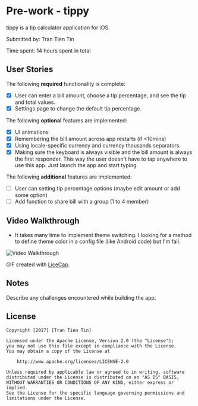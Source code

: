# Pre-work - tippy

tippy is a tip calculator application for iOS.

Submitted by: Tran Tien Tin

Time spent: 14 hours spent in total

## User Stories

The following **required** functionality is complete:

* [x] User can enter a bill amount, choose a tip percentage, and see the tip and total values.
* [x] Settings page to change the default tip percentage.

The following **optional** features are implemented:
* [x] UI animations
* [x] Remembering the bill amount across app restarts (if <10mins)
* [x] Using locale-specific currency and currency thousands separators.
* [x] Making sure the keyboard is always visible and the bill amount is always the first responder. This way the user doesn't have to tap anywhere to use this app. Just launch the app and start typing.

The following **additional** features are implemented:

- [ ] User can setting tip percentage options (maybe edit amount or add some option)
- [ ] Add function to share bill with a group (1 to 4 member)

## Video Walkthrough 

- It takes many time to implement theme switching. I looking for a method to define theme color in a config file (like Android code) but I'm fail.

<img src='http://i.imgur.com/4yyi6ka.gif' title='Video Walkthrough' width='' alt='Video Walkthrough' />

GIF created with [LiceCap](http://www.cockos.com/licecap/).

## Notes

Describe any challenges encountered while building the app.

## License

    Copyright [2017] [Tran Tien Tin]

    Licensed under the Apache License, Version 2.0 (the "License");
    you may not use this file except in compliance with the License.
    You may obtain a copy of the License at

        http://www.apache.org/licenses/LICENSE-2.0

    Unless required by applicable law or agreed to in writing, software
    distributed under the License is distributed on an "AS IS" BASIS,
    WITHOUT WARRANTIES OR CONDITIONS OF ANY KIND, either express or implied.
    See the License for the specific language governing permissions and
    limitations under the License.
